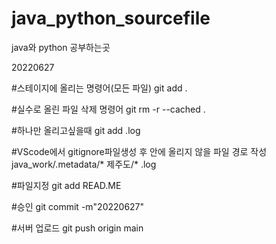 # java_python_sourcefile

java와 python 공부하는곳

20220627
 
#스테이지에 올리는 명령어(모든 파일) 
git add .

#실수로 올린 파일 삭제 명령어 
git rm -r --cached .

#하나만 올리고싶을때 
git add .log

#VScode에서 gitignore파일생성 후 안에 올리지 않을 파일 경로 작성
java_work/.metadata/*
제주도/*
.log

#파일지정 
git add READ.ME

#승인
git commit -m"20220627"

#서버 업로드
git push origin main
